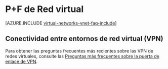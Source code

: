 <properties 
   pageTitle="P+F de Red virtual"
   description="Preguntas frecuentes sobre redes virtuales de Azure"
   services="virtual-network"
   documentationCenter="na"
   authors="telmosampaio"
   manager="carmonm"
   editor="tysonn" />
<tags 
   ms.service="virtual-network"
   ms.devlang="na"
   ms.topic="article"
   ms.tgt_pltfrm="na"
   ms.workload="infrastructure-services"
   ms.date="12/11/2015"
   ms.author="telmos" />

# P+F de Red virtual

[AZURE.INCLUDE [virtual-networks-vnet-faq-include](../../includes/virtual-networks-vnet-faq-include.md)]

## Conectividad entre entornos de red virtual (VPN)

Para obtener las preguntas frecuentes más recientes sobre las VPN de redes virtuales, consulte las [Preguntas más frecuentes sobre la puerta de enlace de VPN](vpn-gateway-vpn-faq.md).

<!---HONumber=AcomDC_1217_2015-->